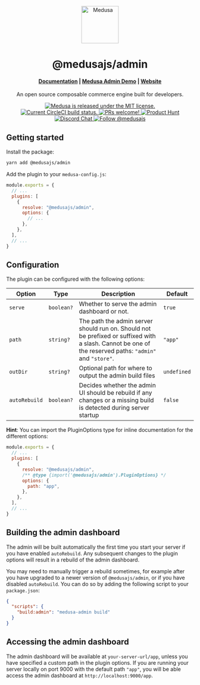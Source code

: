 <p align="center">
  <a href="https://www.medusajs.com">
    <img alt="Medusa" src="https://user-images.githubusercontent.com/7554214/153162406-bf8fd16f-aa98-4604-b87b-e13ab4baf604.png" width="100" />
  </a>
</p>
<h1 align="center">
  @medusajs/admin
</h1>

<h4 align="center">
  <a href="https://docs.medusajs.com">Documentation</a> |
  <a href="https://demo.medusajs.com/">Medusa Admin Demo</a> |
  <a href="https://www.medusajs.com">Website</a>
</h4>

<p align="center">
An open source composable commerce engine built for developers.
</p>
<p align="center">
  <a href="https://github.com/medusajs/medusa/blob/master/LICENSE">
    <img src="https://img.shields.io/badge/license-MIT-blue.svg" alt="Medusa is released under the MIT license." />
  </a>
  <a href="https://circleci.com/gh/medusajs/medusa">
    <img src="https://circleci.com/gh/medusajs/medusa.svg?style=shield" alt="Current CircleCI build status." />
  </a>
  <a href="https://github.com/medusajs/medusa/blob/master/CONTRIBUTING.md">
    <img src="https://img.shields.io/badge/PRs-welcome-brightgreen.svg?style=flat" alt="PRs welcome!" />
  </a>
    <a href="https://www.producthunt.com/posts/medusa"><img src="https://img.shields.io/badge/Product%20Hunt-%231%20Product%20of%20the%20Day-%23DA552E" alt="Product Hunt"></a>
  <a href="https://discord.gg/xpCwq3Kfn8">
    <img src="https://img.shields.io/badge/chat-on%20discord-7289DA.svg" alt="Discord Chat" />
  </a>
  <a href="https://twitter.com/intent/follow?screen_name=medusajs">
    <img src="https://img.shields.io/twitter/follow/medusajs.svg?label=Follow%20@medusajs" alt="Follow @medusajs" />
  </a>
</p>

## Getting started

Install the package:

```bash
yarn add @medusajs/admin
```

Add the plugin to your `medusa-config.js`:

```js
module.exports = {
  // ...
  plugins: [
    {
      resolve: "@medusajs/admin",
      options: {
        // ...
      },
    },
  ],
  // ...
}
```

## Configuration

The plugin can be configured with the following options:

| Option        | Type       | Description                                                                                                                                             | Default     |
| ------------- | ---------- | ------------------------------------------------------------------------------------------------------------------------------------------------------- | ----------- |
| `serve`       | `boolean?` | Whether to serve the admin dashboard or not.                                                                                                            | `true`      |
| `path`        | `string?`  | The path the admin server should run on. Should not be prefixed or suffixed with a slash. Cannot be one of the reserved paths: `"admin"` and `"store"`. | `"app"`     |
| `outDir`      | `string?`  | Optional path for where to output the admin build files                                                                                                 | `undefined` |
| `autoRebuild` | `boolean?` | Decides whether the admin UI should be rebuild if any changes or a missing build is detected during server startup                                      | `false`     |

**Hint**: You can import the PluginOptions type for inline documentation for the different options:

```js
module.exports = {
  // ...
  plugins: [
    {
      resolve: "@medusajs/admin",
      /** @type {import('@medusajs/admin').PluginOptions} */
      options: {
        path: "app",
      },
    },
  ],
  // ...
}
```

## Building the admin dashboard

The admin will be built automatically the first time you start your server if you have enabled `autoRebuild`. Any subsequent changes to the plugin options will result in a rebuild of the admin dashboard.

You may need to manually trigger a rebuild sometimes, for example after you have upgraded to a newer version of `@medusajs/admin`, or if you have disabled `autoRebuild`. You can do so by adding the following script to your `package.json`:

```json
{
  "scripts": {
    "build:admin": "medusa-admin build"
  }
}
```

## Accessing the admin dashboard

The admin dashboard will be available at `your-server-url/app`, unless you have specified a custom path in the plugin options. If you are running your server locally on port 9000 with the default path `"app"`, you will be able access the admin dashboard at `http://localhost:9000/app`.
